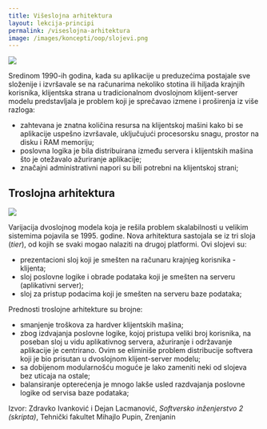 ```yaml
---
title: Višeslojna arhitektura
layout: lekcija-principi
permalink: /viseslojna-arhitektura
image: /images/koncepti/oop/slojevi.png
---
```


![]({{page.image}})

Sredinom 1990-ih godina, kada su aplikacije u preduzećima postajale sve složenije i izvršavale se na računarima nekoliko stotina ili hiljada krajnjih korisnika, klijentska strana u tradicionalnom dvoslojnom klijent-server modelu predstavljala je problem koji je sprečavao izmene i proširenja iz više razloga:

- zahtevana je znatna količina resursa na klijentskoj mašini kako bi se aplikacije uspešno izvršavale, uključujući procesorsku snagu, prostor na disku i RAM memoriju;
- poslovna logika je bila distribuirana između servera i klijentskih mašina što je otežavalo ažuriranje aplikacije;
- značajni administrativni napori su bili potrebni na klijentskoj strani;

## Troslojna arhitektura

![](https://upload.wikimedia.org/wikipedia/commons/thumb/5/51/Overview_of_a_three-tier_application_vectorVersion.svg/600px-Overview_of_a_three-tier_application_vectorVersion.svg.png)

Varijacija dvoslojnog modela koja je rešila problem skalabilnosti u velikim sistemima pojavila se 1995. godine. Nova arhitektura sastojala se iz tri sloja (*tier*), od kojih se svaki mogao nalaziti na drugoj platformi. Ovi slojevi su:

- prezentacioni sloj koji je smešten na računaru krajnjeg korisnika - klijenta;
- sloj poslovne logike i obrade podataka koji je smešten na serveru (aplikativni server);
- sloj za pristup podacima koji je smešten na serveru baze podataka;

Prednosti troslojne arhitekture su brojne:

- smanjenje troškova za hardver klijentskih mašina;
- zbog izdvajanja poslovne logike, kojoj pristupa veliki broj korisnika, na poseban sloj u vidu aplikativnog servera, ažuriranje i održavanje aplikacije je centrirano. Ovim se eliminiše problem distribucije softvera koji je bio prisutan u dvoslojnom klijent-server modelu;
- sa dobijenom modularnošću moguće je lako zameniti neki od slojeva bez uticaja na ostale;
- balansiranje opterećenja je mnogo lakše usled razdvajanja poslovne logike od servisa baze podataka;


Izvor: Zdravko Ivanković i Dejan Lacmanović, *Softversko inženjerstvo 2 (skripta)*, Tehnički fakultet Mihajlo Pupin, Zrenjanin
